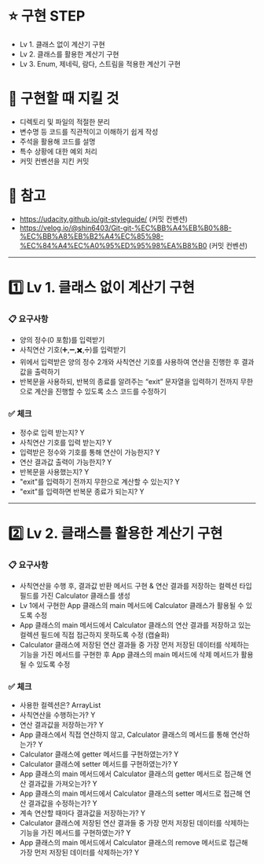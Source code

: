 # ⭐ 구현 STEP
- Lv 1. 클래스 없이 계산기 구현
- Lv 2. 클래스를 활용한 계산기 구현
- Lv 3. Enum, 제네릭, 람다, 스트림을 적용한 계산기 구현


# 📌 구현할 때 지킬 것
- 디렉토리 및 파일의 적절한 분리
- 변수명 등 코드를 직관적이고 이해하기 쉽게 작성
- 주석을 활용해 코드를 설명
- 특수 상황에 대한 예외 처리
- 커밋 컨벤션을 지킨 커밋


# 📝 참고
- https://udacity.github.io/git-styleguide/ (커밋 컨벤션)
- https://velog.io/@shin6403/Git-git-%EC%BB%A4%EB%B0%8B-%EC%BB%A8%EB%B2%A4%EC%85%98-%EC%84%A4%EC%A0%95%ED%95%98%EA%B8%B0 (커밋 컨벤션)
-------------


# 1️⃣ Lv 1. 클래스 없이 계산기 구현

### 📋 요구사항
- 양의 정수(0 포함)를 입력받기
- 사칙연산 기호(➕,➖,✖️,➗)를 입력받기
- 위에서 입력받은 양의 정수 2개와 사칙연산 기호를 사용하여 연산을 진행한 후 결과값을 출력하기
- 반복문을 사용하되, 반복의 종료를 알려주는 “exit” 문자열을 입력하기 전까지 무한으로 계산을 진행할 수 있도록 소스 코드를 수정하기

### ✅ 체크
- 정수로 입력 받는지? Y
- 사칙연산 기호를 입력 받는지? Y
- 입력받은 정수와 기호를 통해 연산이 가능한지? Y
- 연산 결과값 출력이 가능한지? Y
- 반복문을 사용했는지? Y
- "exit"를 입력하기 전까지 무한으로 계산할 수 있는지? Y
- "exit"를 입력하면 반복문 종료가 되는지? Y
---------------


# 2️⃣ Lv 2. 클래스를 활용한 계산기 구현

### 📋 요구사항
- 사칙연산을 수행 후, 결과값 반환 메서드 구현 & 연산 결과를 저장하는 컬렉션 타입 필드를 가진 Calculator 클래스를 생성
- Lv 1에서 구현한 App 클래스의 main 메서드에 Calculator 클래스가 활용될 수 있도록 수정
- App 클래스의 main 메서드에서 Calculator 클래스의 연산 결과를 저장하고 있는 컬렉션 필드에 직접 접근하지 못하도록 수정 (캡슐화)
- Calculator 클래스에 저장된 연산 결과들 중 가장 먼저 저장된 데이터를 삭제하는 기능을 가진 메서드를 구현한 후 App 클래스의 main 메서드에 삭제 메서드가 활용될 수 있도록 수정

### ✅ 체크
- 사용한 컬렉션은? ArrayList
- 사칙연산을 수행하는가? Y
- 연산 결과값을 저장하는가? Y
- App 클래스에서 직접 연산하지 않고, Calculator 클래스의 메서드를 통해 연산하는가? Y
- Calculator 클래스에 getter 메서드를 구현하였는가? Y
- Calculator 클래스에 setter 메서드를 구현하였는가? Y
- App 클래스의 main 메서드에서 Calculator 클래스의 getter 메서드로 접근해 연산 결과값을 가져오는가? Y
- App 클래스의 main 메서드에서 Calculator 클래스의 setter 메서드로 접근해 연산 결과값을 수정하는가? Y
- 계속 연산할 때마다 결과값을 저장하는가? Y
- Calculator 클래스에 저장된 연산 결과들 중 가장 먼저 저장된 데이터를 삭제하는 기능을 가진 메서드를 구현하였는가? Y
- App 클래스의 main 메서드에서 Calculator 클래스의 remove 메서드로 접근해 가장 먼저 저장된 데이터를 삭제하는가? Y
